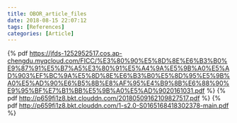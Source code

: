 ```yaml
---
title: OBOR_article_files
date: 2018-08-15 22:07:12
tags: [References]
categories: [Article]
---
```


{% pdf https://jfds-1252952517.cos.ap-chengdu.myqcloud.com/FICC/%E3%80%90%E5%8D%8E%E6%B3%B0%E9%87%91%E5%B7%A5%E3%80%91%E5%A4%9A%E5%9B%A0%E5%AD%903%EF%BC%9A%E5%8D%8E%E6%B3%B0%E5%8D%95%E5%9B%A0%E5%AD%90%E6%B5%8B%E8%AF%95%E4%B9%8B%E6%88%90%E9%95%BF%E7%B1%BB%E5%9B%A0%E5%AD%9020161031.pdf %}
{% pdf http://p659fi1z8.bkt.clouddn.com/20180509162109827517.pdf %} 
{% pdf http://p659fi1z8.bkt.clouddn.com/1-s2.0-S0165168418302378-main.pdf %} 